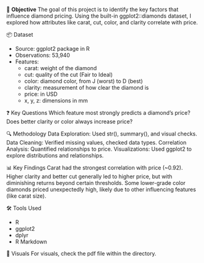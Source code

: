 🧠 **Objective**
The goal of this project is to identify the key factors that influence diamond pricing. Using the built-in ggplot2::diamonds dataset, I explored how attributes like carat, cut, color, and clarity correlate with price.

📦 Dataset
* Source: ggplot2 package in R
* Observations: 53,940
* Features:
  * carat: weight of the diamond
  * cut: quality of the cut (Fair to Ideal)
  * color: diamond color, from J (worst) to D (best)
  * clarity: measurement of how clear the diamond is
  * price: in USD
  * x, y, z: dimensions in mm
        
❓ Key Questions
Which feature most strongly predicts a diamond’s price?
Does better clarity or color always increase price?

🔍 Methodology
Data Exploration: Used str(), summary(), and visual checks.
Data Cleaning: Verified missing values, checked data types.
Correlation Analysis: Quantified relationships to price.
Visualizations: Used ggplot2 to explore distributions and relationships.

📊 Key Findings
Carat had the strongest correlation with price (~0.92).
Higher clarity and better cut generally led to higher price, but with diminishing returns beyond certain thresholds.
Some lower-grade color diamonds priced unexpectedly high, likely due to other influencing features (like carat size).

🛠️ Tools Used
* R
* ggplot2
* dplyr
* R Markdown

📸 Visuals
For visuals, check the pdf file within the directory.
